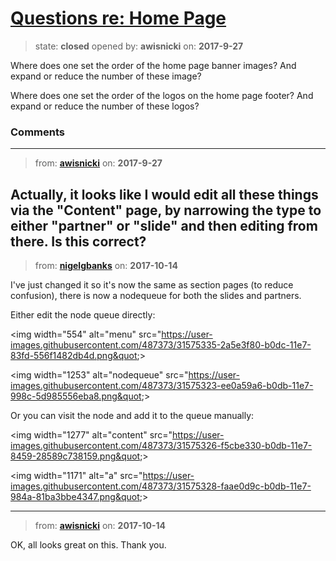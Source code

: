 # [Questions re: Home Page](https://github.com/livingstoneonline/livingstoneonline/issues/227)

> state: **closed** opened by: **awisnicki** on: **2017-9-27**

Where does one set the order of the home page banner images? And expand or reduce the number of these image?

Where does one set the order of the logos on the home page footer? And expand or reduce the number of these logos?

### Comments

---
> from: [**awisnicki**](https://github.com/livingstoneonline/livingstoneonline/issues/227#issuecomment-332698171) on: **2017-9-27**

Actually, it looks like I would edit all these things via the &quot;Content&quot; page, by narrowing the type to either &quot;partner&quot; or &quot;slide&quot; and then editing from there. Is this correct?
---
> from: [**nigelgbanks**](https://github.com/livingstoneonline/livingstoneonline/issues/227#issuecomment-336629283) on: **2017-10-14**

I&#x27;ve just changed it so it&#x27;s now the same as section pages (to reduce confusion), there is now a nodequeue for both the slides and partners.

Either edit the node queue directly:

&lt;img width&#x3D;&quot;554&quot; alt&#x3D;&quot;menu&quot; src&#x3D;&quot;https://user-images.githubusercontent.com/487373/31575335-2a5e3f80-b0dc-11e7-83fd-556f1482db4d.png&quot;&gt;

&lt;img width&#x3D;&quot;1253&quot; alt&#x3D;&quot;nodequeue&quot; src&#x3D;&quot;https://user-images.githubusercontent.com/487373/31575323-ee0a59a6-b0db-11e7-998c-5d985556eba8.png&quot;&gt;

Or you can visit the node and add it to the queue manually:

&lt;img width&#x3D;&quot;1277&quot; alt&#x3D;&quot;content&quot; src&#x3D;&quot;https://user-images.githubusercontent.com/487373/31575326-f5cbe330-b0db-11e7-8459-28589c738159.png&quot;&gt;


&lt;img width&#x3D;&quot;1171&quot; alt&#x3D;&quot;a&quot; src&#x3D;&quot;https://user-images.githubusercontent.com/487373/31575328-faae0d9c-b0db-11e7-984a-81ba3bbe4347.png&quot;&gt;

---
> from: [**awisnicki**](https://github.com/livingstoneonline/livingstoneonline/issues/227#issuecomment-336643642) on: **2017-10-14**

OK, all looks great on this. Thank you.
